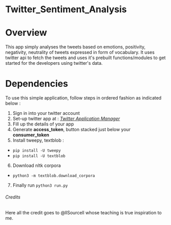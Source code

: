 # Twitter_Sentiment_Analysis

# Overview
This app simply analyses the tweets based on emotions, positivity, negativity, neutrality of tweets expressed in form of vocabulary. It uses twitter api to fetch the tweets and uses it's prebuilt functions/modules to get started for the developers using twitter's data.

# Dependencies
To use this simple application, follow steps in ordered fashion as indicated below :

1. Sign in into your twitter account
2. Set-up twitter app at : [*Twitter Application Manager*](https://apps.twitter.com/)
3. Fill up the details of your app
4. Generate **access_token**, button stacked just below your **consumer_token**
5. Install tweepy, textblob :

 - `pip install -U tweepy`
 - `pip install -U textblob`

6. Download nltk corpora

 - `python3 -m textblob.download_corpora`

7. Finally run `python3 run.py`

###### Credits
Here all the credit goes to @llSourcell whose teaching is true inspiration to me.
